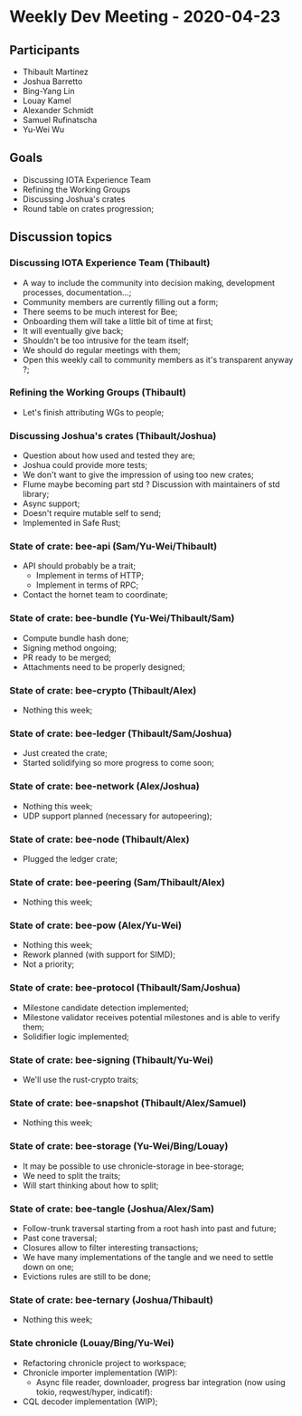 # Weekly Dev Meeting - 2020-04-23

## Participants

- Thibault Martinez
- Joshua Barretto
- Bing-Yang Lin
- Louay Kamel
- Alexander Schmidt
- Samuel Rufinatscha
- Yu-Wei Wu

## Goals

- Discussing IOTA Experience Team
- Refining the Working Groups
- Discussing Joshua's crates
- Round table on crates progression;

## Discussion topics

### Discussing IOTA Experience Team (Thibault)

- A way to include the community into decision making, development processes, documentation...;
- Community members are currently filling out a form;
- There seems to be much interest for Bee;
- Onboarding them will take a little bit of time at first;
- It will eventually give back;
- Shouldn't be too intrusive for the team itself;
- We should do regular meetings with them;
- Open this weekly call to community members as it's transparent anyway ?;

### Refining the Working Groups (Thibault)

- Let's finish attributing WGs to people;

### Discussing Joshua's crates (Thibault/Joshua)

- Question about how used and tested they are;
- Joshua could provide more tests;
- We don't want to give the impression of using too new crates;
- Flume maybe becoming part std ? Discussion with maintainers of std library;
- Async support;
- Doesn't require mutable self to send;
- Implemented in Safe Rust;

### State of crate: bee-api (Sam/Yu-Wei/Thibault)

- API should probably be a trait;
    - Implement in terms of HTTP;
    - Implement in terms of RPC;
- Contact the hornet team to coordinate;

### State of crate: bee-bundle (Yu-Wei/Thibault/Sam)

- Compute bundle hash done;
- Signing method ongoing;
- PR ready to be merged;
- Attachments need to be properly designed;

### State of crate: bee-crypto (Thibault/Alex)

- Nothing this week;

### State of crate: bee-ledger (Thibault/Sam/Joshua)

- Just created the crate;
- Started solidifying so more progress to come soon;

### State of crate: bee-network (Alex/Joshua)

- Nothing this week;
- UDP support planned (necessary for autopeering);

### State of crate: bee-node (Thibault/Alex)

- Plugged the ledger crate;

### State of crate: bee-peering (Sam/Thibault/Alex)

- Nothing this week;

### State of crate: bee-pow (Alex/Yu-Wei)

- Nothing this week;
- Rework planned (with support for SIMD);
- Not a priority;

### State of crate: bee-protocol (Thibault/Sam/Joshua)

- Milestone candidate detection implemented;
- Milestone validator receives potential milestones and is able to verify them;
- Solidifier logic implemented;

### State of crate: bee-signing (Thibault/Yu-Wei)

- We'll use the rust-crypto traits;

### State of crate: bee-snapshot (Thibault/Alex/Samuel)

- Nothing this week;

### State of crate: bee-storage (Yu-Wei/Bing/Louay)

- It may be possible to use chronicle-storage in bee-storage;
- We need to split the traits;
- Will start thinking about how to split;

### State of crate: bee-tangle (Joshua/Alex/Sam)

- Follow-trunk traversal starting from a root hash into past and future;
- Past cone traversal;
- Closures allow to filter interesting transactions;
- We have many implementations of the tangle and we need to settle down on one;
- Evictions rules are still to be done;

### State of crate: bee-ternary (Joshua/Thibault)

- Nothing this week;

### State chronicle (Louay/Bing/Yu-Wei)

- Refactoring chronicle project to workspace;
- Chronicle importer implementation (WIP):
  - Async file reader, downloader, progress bar integration (now using tokio, reqwest/hyper, indicatif):
- CQL decoder implementation (WIP);
